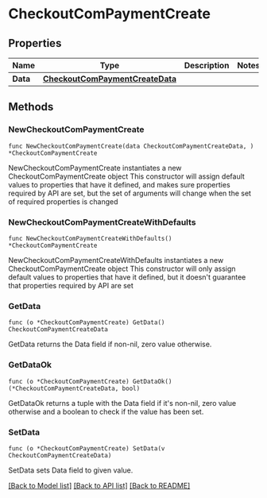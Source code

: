 # CheckoutComPaymentCreate

## Properties

Name | Type | Description | Notes
------------ | ------------- | ------------- | -------------
**Data** | [**CheckoutComPaymentCreateData**](CheckoutComPaymentCreateData.md) |  | 

## Methods

### NewCheckoutComPaymentCreate

`func NewCheckoutComPaymentCreate(data CheckoutComPaymentCreateData, ) *CheckoutComPaymentCreate`

NewCheckoutComPaymentCreate instantiates a new CheckoutComPaymentCreate object
This constructor will assign default values to properties that have it defined,
and makes sure properties required by API are set, but the set of arguments
will change when the set of required properties is changed

### NewCheckoutComPaymentCreateWithDefaults

`func NewCheckoutComPaymentCreateWithDefaults() *CheckoutComPaymentCreate`

NewCheckoutComPaymentCreateWithDefaults instantiates a new CheckoutComPaymentCreate object
This constructor will only assign default values to properties that have it defined,
but it doesn't guarantee that properties required by API are set

### GetData

`func (o *CheckoutComPaymentCreate) GetData() CheckoutComPaymentCreateData`

GetData returns the Data field if non-nil, zero value otherwise.

### GetDataOk

`func (o *CheckoutComPaymentCreate) GetDataOk() (*CheckoutComPaymentCreateData, bool)`

GetDataOk returns a tuple with the Data field if it's non-nil, zero value otherwise
and a boolean to check if the value has been set.

### SetData

`func (o *CheckoutComPaymentCreate) SetData(v CheckoutComPaymentCreateData)`

SetData sets Data field to given value.



[[Back to Model list]](../README.md#documentation-for-models) [[Back to API list]](../README.md#documentation-for-api-endpoints) [[Back to README]](../README.md)


